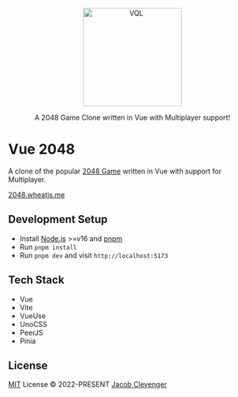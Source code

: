 <p align="center">
  <img src='./public/favicon.svg' alt="VQL" width="200">
</p>

<p align="center">
  A 2048 Game Clone written in Vue with Multiplayer support!
</p>

# Vue 2048
A clone of the popular [2048 Game](https://play2048.co/) written in Vue with support for Multiplayer.

[2048.wheatjs.me](https://2048.wheatjs.me)

## Development Setup

- Install [Node.js](https://nodejs.org/en/) >=v16 and [pnpm](https://pnpm.io/)
- Run `pnpm install`
- Run `pnpm dev` and visit `http://localhost:5173`

## Tech Stack
- Vue
- Vite
- VueUse
- UnoCSS
- PeerJS
- Pinia

## License

[MIT](./LICENSE) License © 2022-PRESENT [Jacob Clevenger](https://github.com/wheatjs)
